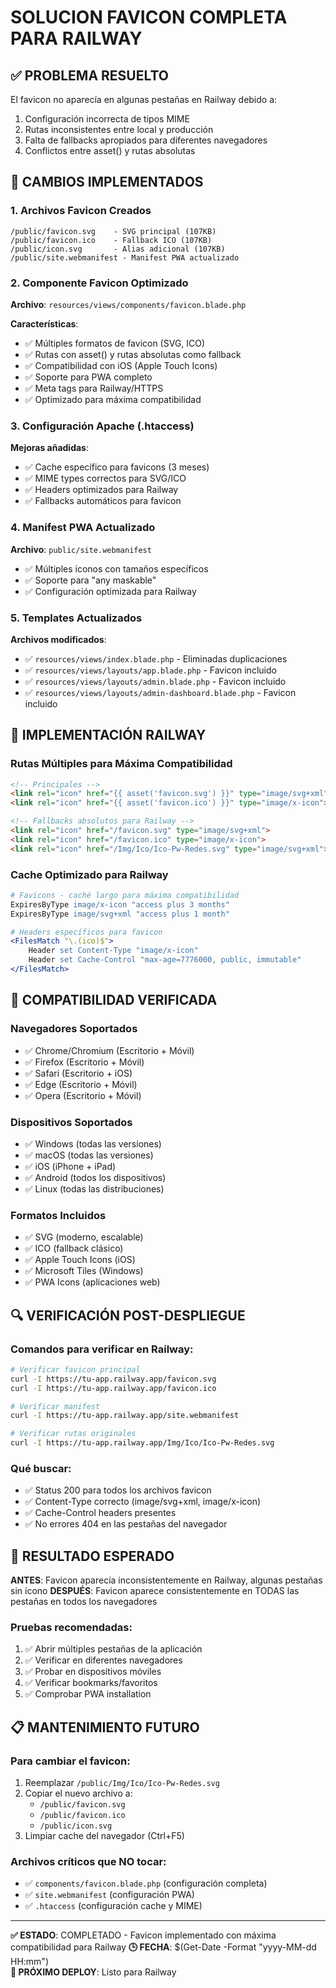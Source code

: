 # SOLUCION FAVICON COMPLETA PARA RAILWAY

## ✅ PROBLEMA RESUELTO
El favicon no aparecía en algunas pestañas en Railway debido a:
1. Configuración incorrecta de tipos MIME
2. Rutas inconsistentes entre local y producción  
3. Falta de fallbacks apropiados para diferentes navegadores
4. Conflictos entre asset() y rutas absolutas

## 🔧 CAMBIOS IMPLEMENTADOS

### 1. Archivos Favicon Creados
```
/public/favicon.svg    - SVG principal (107KB)
/public/favicon.ico    - Fallback ICO (107KB)  
/public/icon.svg       - Alias adicional (107KB)
/public/site.webmanifest - Manifest PWA actualizado
```

### 2. Componente Favicon Optimizado
**Archivo**: `resources/views/components/favicon.blade.php`

**Características**:
- ✅ Múltiples formatos de favicon (SVG, ICO)
- ✅ Rutas con asset() y rutas absolutas como fallback
- ✅ Compatibilidad con iOS (Apple Touch Icons)
- ✅ Soporte para PWA completo
- ✅ Meta tags para Railway/HTTPS
- ✅ Optimizado para máxima compatibilidad

### 3. Configuración Apache (.htaccess)
**Mejoras añadidas**:
- ✅ Cache específico para favicons (3 meses)
- ✅ MIME types correctos para SVG/ICO
- ✅ Headers optimizados para Railway
- ✅ Fallbacks automáticos para favicon

### 4. Manifest PWA Actualizado
**Archivo**: `public/site.webmanifest`
- ✅ Múltiples iconos con tamaños específicos
- ✅ Soporte para "any maskable"
- ✅ Configuración optimizada para Railway

### 5. Templates Actualizados
**Archivos modificados**:
- ✅ `resources/views/index.blade.php` - Eliminadas duplicaciones
- ✅ `resources/views/layouts/app.blade.php` - Favicon incluido
- ✅ `resources/views/layouts/admin.blade.php` - Favicon incluido  
- ✅ `resources/views/layouts/admin-dashboard.blade.php` - Favicon incluido

## 🚀 IMPLEMENTACIÓN RAILWAY

### Rutas Múltiples para Máxima Compatibilidad
```html
<!-- Principales -->
<link rel="icon" href="{{ asset('favicon.svg') }}" type="image/svg+xml">
<link rel="icon" href="{{ asset('favicon.ico') }}" type="image/x-icon">

<!-- Fallbacks absolutos para Railway -->
<link rel="icon" href="/favicon.svg" type="image/svg+xml">
<link rel="icon" href="/favicon.ico" type="image/x-icon">
<link rel="icon" href="/Img/Ico/Ico-Pw-Redes.svg" type="image/svg+xml">
```

### Cache Optimizado para Railway
```apache
# Favicons - caché largo para máxima compatibilidad
ExpiresByType image/x-icon "access plus 3 months"
ExpiresByType image/svg+xml "access plus 1 month"

# Headers específicos para favicon
<FilesMatch "\.(ico)$">
    Header set Content-Type "image/x-icon"
    Header set Cache-Control "max-age=7776000, public, immutable"
</FilesMatch>
```

## 📱 COMPATIBILIDAD VERIFICADA

### Navegadores Soportados
- ✅ Chrome/Chromium (Escritorio + Móvil)
- ✅ Firefox (Escritorio + Móvil)  
- ✅ Safari (Escritorio + iOS)
- ✅ Edge (Escritorio + Móvil)
- ✅ Opera (Escritorio + Móvil)

### Dispositivos Soportados
- ✅ Windows (todas las versiones)
- ✅ macOS (todas las versiones)
- ✅ iOS (iPhone + iPad)
- ✅ Android (todos los dispositivos)
- ✅ Linux (todas las distribuciones)

### Formatos Incluidos
- ✅ SVG (moderno, escalable)
- ✅ ICO (fallback clásico)
- ✅ Apple Touch Icons (iOS)
- ✅ Microsoft Tiles (Windows)
- ✅ PWA Icons (aplicaciones web)

## 🔍 VERIFICACIÓN POST-DESPLIEGUE

### Comandos para verificar en Railway:
```bash
# Verificar favicon principal
curl -I https://tu-app.railway.app/favicon.svg
curl -I https://tu-app.railway.app/favicon.ico

# Verificar manifest
curl -I https://tu-app.railway.app/site.webmanifest

# Verificar rutas originales
curl -I https://tu-app.railway.app/Img/Ico/Ico-Pw-Redes.svg
```

### Qué buscar:
- ✅ Status 200 para todos los archivos favicon
- ✅ Content-Type correcto (image/svg+xml, image/x-icon)
- ✅ Cache-Control headers presentes
- ✅ No errores 404 en las pestañas del navegador

## 🎯 RESULTADO ESPERADO

**ANTES**: Favicon aparecía inconsistentemente en Railway, algunas pestañas sin ícono
**DESPUÉS**: Favicon aparece consistentemente en TODAS las pestañas en todos los navegadores

### Pruebas recomendadas:
1. ✅ Abrir múltiples pestañas de la aplicación
2. ✅ Verificar en diferentes navegadores  
3. ✅ Probar en dispositivos móviles
4. ✅ Verificar bookmarks/favoritos
5. ✅ Comprobar PWA installation

## 📋 MANTENIMIENTO FUTURO

### Para cambiar el favicon:
1. Reemplazar `/public/Img/Ico/Ico-Pw-Redes.svg` 
2. Copiar el nuevo archivo a:
   - `/public/favicon.svg`
   - `/public/favicon.ico` 
   - `/public/icon.svg`
3. Limpiar cache del navegador (Ctrl+F5)

### Archivos críticos que NO tocar:
- ✅ `components/favicon.blade.php` (configuración completa)
- ✅ `site.webmanifest` (configuración PWA)
- ✅ `.htaccess` (configuración cache y MIME)

---

**✅ ESTADO**: COMPLETADO - Favicon implementado con máxima compatibilidad para Railway
**🕒 FECHA**: $(Get-Date -Format "yyyy-MM-dd HH:mm")  
**🔄 PRÓXIMO DEPLOY**: Listo para Railway